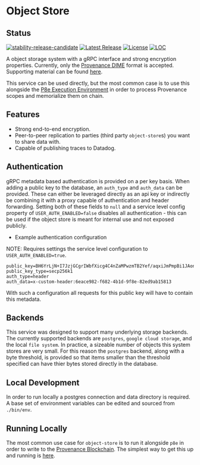 # Object Store

## Status

[![stability-release-candidate](https://img.shields.io/badge/stability-pre--release-48c9b0.svg)](https://github.com/mkenney/software-guides/blob/master/STABILITY-BADGES.md#release-candidate)
[![Latest Release][release-badge]][release-latest]
[![License][license-badge]][license-url]
[![LOC][loc-badge]][loc-report]

[release-badge]: https://img.shields.io/github/v/tag/provenance-io/object-store.svg?sort=semver
[release-latest]: https://github.com/provenance-io/object-store/releases/latest

[license-badge]: https://img.shields.io/github/license/provenance-io/object-store.svg
[license-url]: https://github.com/provenance-io/object-store/blob/main/LICENSE

[loc-badge]: https://tokei.rs/b1/github/provenance-io/object-store
[loc-report]: https://github.com/provenance-io/object-store

A object storage system with a gRPC interface and strong encryption properties. Currently, only the
[Provenance DIME](https://developer.provenance.io/docs/pb/p8e/overview/encrypted-object-store/dime-encryption-envelope-specification/)
format is accepted. Supporting material can be found [here](https://developer.provenance.io/docs/pb/p8e/overview/encrypted-object-store/).

This service can be used directly, but the most common case is to use this alongside the [P8e Execution Environment](https://github.com/provenance-io/p8e-scope-sdk)
in order to process Provenance scopes and memorialize them on chain.

## Features

- Strong end-to-end encryption.
- Peer-to-peer replication to parties (third party `object-store`s) you want to share data with.
- Capable of publishing traces to Datadog.

## Authentication

gRPC metadata based authentication is provided on a per key basis. When adding a public key to the database, an `auth_type` and `auth_data` can be provided. These
can either be leveraged directly as an api key or indirectly be combining it with a proxy capable of authentication and header forwarding. Setting both of these fields
to `null` and a service level config property of `USER_AUTH_ENABLED=false` disables all authentication - this can be used if the object store is meant for internal use
and not exposed publicly.

- Example authentication configuration

NOTE: Requires settings the service level configuration to `USER_AUTH_ENABLED=true`.

```
public_key=BH6YrLjN+I7JzjGCgrIWbfXicg4C4nZaMPwzmTB2Yef/aqxiJmPmpBi1JAonlTzA6c1zU/WX4RKWzAkQBd7lWbU=
public_key_type=secp256k1
auth_type=header
auth_data=x-custom-header:6eace982-f682-4b1d-9f8e-82ed9ab15813
```

With such a configuration all requests for this public key will have to contain this metadata.

## Backends

This service was designed to support many underlying storage backends. The currently supported backends are `postgres`, `google cloud storage`, and the local `file system`.
In practice, a sizeable number of objects this system stores are very small. For this reason the `postgres` backend, along with a byte threshold, is provided
so that items smaller than the threshold specified can have thier bytes stored directly in the database.

## Local Development

In order to run locally a postgres connection and data directory is required. A base set of environment variables can be edited and sourced from `./bin/env`.

## Running Locally

The most common use case for `object-store` is to run it alongside `p8e` in order to write to the [Provenance Blockchain](https://provenance.io). The simplest way to get this
up and running is [here](https://github.com/provenance-io/p8e-scope-sdk/tree/main/dev-tools/compose).
